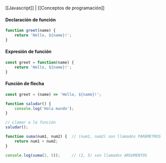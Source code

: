 [[Javascript]] | [[Conceptos de programación]]

#### Declaración de función 
```javascript
function greet(name) {
	return 'Hello, ${name}!';
}
```
#### Expresión de función
```javascript
const greet = function(name) {
	return 'Hello, ${name}!';
}
```
#### Función de flecha
```javascript
const greet = (name) => 'Hello, ${name}!';
```

```JavaScript
function saludar() {
	console.log('Hola mundo');
}

// Llamar a la función
saludar();

function suma(num1, num2) {  // (num1, num2) son llamados PARÁMETROS
	return num1 + num2;
}

console.log(suma(2, 5));     // (2, 5) son llamados ARGUMENTOS 
```
